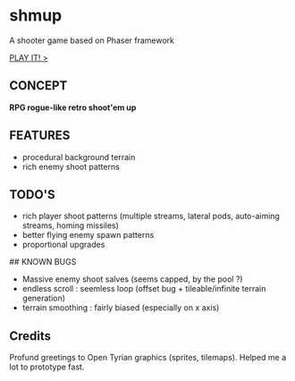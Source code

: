 # shmup
A shooter game based on Phaser framework

[PLAY IT! >](http://chmood.github.io/shmup/dist/)

## CONCEPT

__RPG rogue-like retro shoot'em up__

## FEATURES

* procedural background terrain
* rich enemy shoot patterns

## TODO'S

* rich player shoot patterns (multiple streams, lateral pods, auto-aiming streams, homing missiles)
* better flying enemy spawn patterns
* proportional upgrades

## KNOWN BUGS

* Massive enemy shoot salves (seems capped, by the pool ?)
* endless scroll : seemless loop (offset bug + tileable/infinite terrain generation)
* terrain smoothing : fairly biased (especially on x axis)

## Credits

Profund greetings to Open Tyrian graphics (sprites, tilemaps). Helped me a lot to prototype fast.
